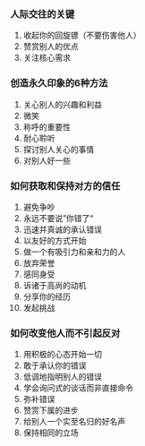 ### 人际交往的关键

1. 收起你的回旋镖（不要伤害他人）
2. 赞赏别人的优点
3. 关注核心需求

### 创造永久印象的6种方法

1. 关心别人的兴趣和利益
2. 微笑
3. 称呼的重要性
4. 耐心聆听
5. 探讨别人关心的事情
6. 对别人好一些

### 如何获取和保持对方的信任

1. 避免争吵
2. 永远不要说”你错了“
3. 迅速并真诚的承认错误
4. 以友好的方式开始
5. 做一个有吸引力和亲和力的人
6. 放弃荣誉
7. 感同身受
8. 诉诸于高尚的动机
9. 分享你的经历
10. 发起挑战

### 如何改变他人而不引起反对

1. 用积极的心态开始一切
2. 敢于承认你的错误
3. 低调地指明别人的错误
4. 学会询问式的谈话而非直接命令
5. 弥补错误
6. 赞赏下属的进步
7. 给别人一个实至名归的好名声
8. 保持相同的立场